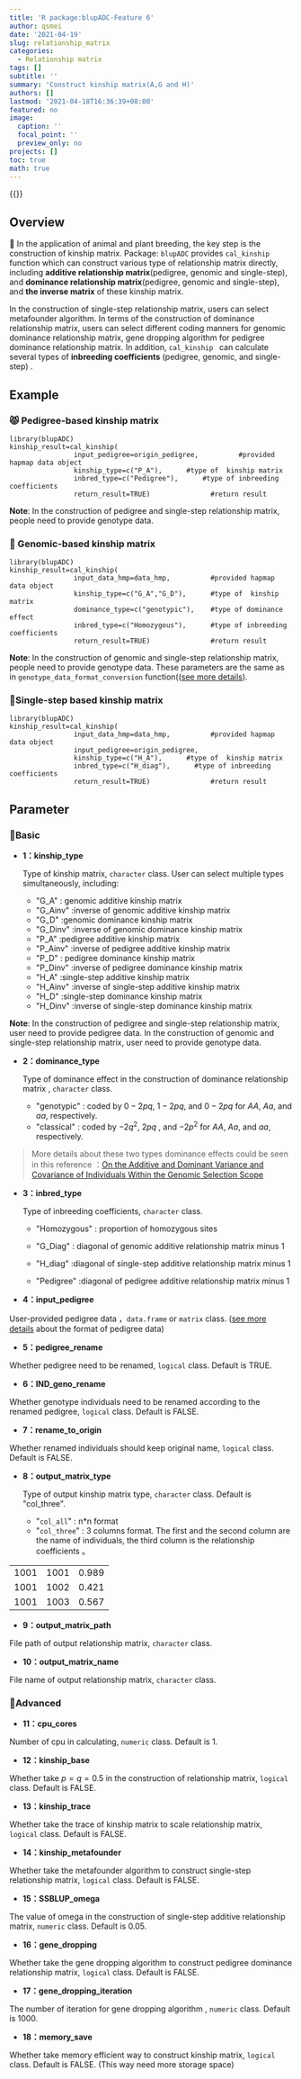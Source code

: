 ```yaml
---
title: 'R package:blupADC-Feature 6'
author: qsmei
date: '2021-04-19'
slug: relationship_matrix
categories:
  - Relationship matrix
tags: []
subtitle: ''
summary: 'Construct kinship matrix(A,G and H)'
authors: []
lastmod: '2021-04-18T16:36:39+08:00'
featured: no
image:
  caption: ''
  focal_point: ''
  preview_only: no
projects: []
toc: true
math: true
---
```


{{<toc>}}

## Overview

🙉 In the application of animal and plant breeding, the key step is the construction of kinship matrix.  Package: `blupADC` provides `cal_kinship `function which can construct various type of relationship matrix directly,  including  **additive relationship matrix**(pedigree, genomic and single-step), and **dominance relationship matrix**(pedigree, genomic and single-step), and **the inverse matrix** of these kinship matrix.  

In the construction of single-step relationship matrix, users can select metafounder algorithm. In terms of the construction of dominance relationship matrix, users can select different coding manners for genomic dominance relationship matrix, gene dropping algorithm for pedigree dominance relationship matrix.  In addition, `cal_kinship ` can calculate several types of **inbreeding coefficients**  (pedigree, genomic, and single-step) .

## Example

### 😾 Pedigree-based kinship matrix

``` {.R}
library(blupADC)
kinship_result=cal_kinship(
                input_pedigree=origin_pedigree,          #provided hapmap data object
                kinship_type=c("P_A"),      #type of  kinship matrix
                inbred_type=c("Pedigree"),      #type of inbreeding coefficients
                return_result=TRUE)               #return result              
```

**Note**: In the construction of pedigree and single-step relationship matrix, people need to provide genotype data. 

### 🤡 Genomic-based kinship matrix

``` {.R}
library(blupADC)
kinship_result=cal_kinship(
                input_data_hmp=data_hmp,          #provided hapmap data object
                kinship_type=c("G_A","G_D"),      #type of  kinship matrix
                dominance_type=c("genotypic"),    #type of dominance effect
                inbred_type=c("Homozygous"),      #type of inbreeding coefficients
                return_result=TRUE)               #return result              
```

**Note**: In the construction of genomic and single-step relationship matrix, people need to provide genotype data. These parameters are the same as in `genotype_data_format_conversion` function(([see more details](https://qsmei.netlify.app/post/blupadc/)).

###  💨Single-step based kinship matrix



``` {.R}
library(blupADC)
kinship_result=cal_kinship(
                input_data_hmp=data_hmp,          #provided hapmap data object
                input_pedigree=origin_pedigree,
                kinship_type=c("H_A"),      #type of  kinship matrix
                inbred_type=c("H_diag"),      #type of inbreeding coefficients
                return_result=TRUE)               #return result              
```

## Parameter

### 💪Basic

- **1：kinship_type** 

  Type of kinship matrix, `character` class. User can select multiple types simultaneously, including:

  -   "G_A" : genomic additive kinship matrix
  -   "G_Ainv" :inverse of genomic additive kinship matrix
  -   "G_D" :genomic dominance kinship matrix
  -   "G_Dinv" :inverse of genomic dominance kinship matrix
  -   "P_A" :pedigree additive kinship matrix
  -   "P_Ainv" :inverse of pedigree additive kinship matrix
  -   "P_D" : pedigree dominance kinship matrix
  -   "P_Dinv" :inverse of pedigree dominance kinship matrix
  -   "H_A" :single-step additive kinship matrix
  -   "H_Ainv" :inverse of single-step additive kinship matrix
  -   "H_D" :single-step dominance kinship matrix
  -   "H_Dinv" :inverse of single-step dominance kinship matrix

**Note**: In the construction of pedigree and single-step relationship matrix, user need to provide pedigree data. In the construction of genomic and single-step relationship matrix, user need to provide genotype data.

- **2：dominance_type**

  Type of dominance effect in the construction of dominance relationship matrix , `character` class. 

  -   "genotypic" : coded by  $0-2pq$, $1-2pq$, and $0-2pq$  for $AA$,  $Aa$, and  $aa$, respectively. 
  -   "classical" :     coded by $-2q^2$, $2pq$ , and $-2p^2$ for $AA$,  $Aa$, and  $aa$, respectively. 

> More details about these two types dominance effects could be seen in this reference ：[On the Additive and Dominant Variance and Covariance of Individuals Within the Genomic Selection Scope](https://www.genetics.org/content/195/4/1223.short)

-   **3：inbred_type**

    Type of inbreeding coefficients,  `character` class.

    -   "Homozygous" : proportion of homozygous sites 

    -   "G_Diag" : diagonal of genomic additive relationship matrix minus 1

    -   "H_diag" :diagonal of single-step additive relationship matrix minus 1

    -   "Pedigree" :diagonal of pedigree additive relationship matrix minus 1

-   **4：input_pedigree**

User-provided pedigree data ，`data.frame` or `matrix` class. ([see more details](https://qsmei.netlify.app/post/2021-04-17-r-package-blup-adc-pedigree/pedigree/) about the format of pedigree data) 

-   **5：pedigree_rename**  

Whether  pedigree need to be renamed,  `logical` class. Default is TRUE.

-   **6：IND_geno_rename** 

Whether genotype individuals need to be renamed according to the  renamed pedigree,  `logical` class. Default is FALSE.

-   **7：rename_to_origin**  

Whether renamed individuals should keep original name,  `logical` class. Default is FALSE.

- **8：output_matrix_type**  

  Type of output kinship matrix type,   `character` class. Default is "col_three".

  -    "`col_all`" : n*n format  
  -   "`col_three`" : 3 columns format. The first and the second column are the name of individuals, the third column is the relationship coefficients 。

|      |      |       |
| ---: | ---- | ----- |
| 1001 | 1001 | 0.989 |
| 1001 | 1002 | 0.421 |
| 1001 | 1003 | 0.567 |

-   **9：output_matrix_path**

File path of output relationship matrix,   `character` class. 

-   **10：output_matrix_name**

File name of output relationship matrix,   `character` class. 

### 🦶Advanced

-   **11：cpu_cores**

Number of cpu in calculating,  `numeric` class. Default is 1.

-   **12：kinship_base** 

Whether take $p=q=0.5$  in the construction of relationship matrix,  `logical` class. Default is FALSE.

-   **13：kinship_trace**

Whether take the trace of kinship matrix to scale relationship matrix,  `logical` class. Default is FALSE.

-   **14：kinship_metafounder** 

Whether take the metafounder algorithm to construct single-step relationship matrix,  `logical` class. Default is FALSE.

-   **15：SSBLUP_omega**  

The value of omega in the construction of single-step additive relationship matrix,  `numeric` class. Default is 0.05.

-   **16：gene_dropping** 

Whether take the gene dropping algorithm to construct pedigree dominance relationship matrix,  `logical` class. Default is FALSE.

-   **17：gene_dropping_iteration**  

The number of iteration for gene dropping algorithm ,  `numeric` class. Default is 1000.

-   **18：memory_save**

Whether take memory efficient way to construct  kinship matrix,  `logical` class. Default is FALSE. (This way need more storage space) 
